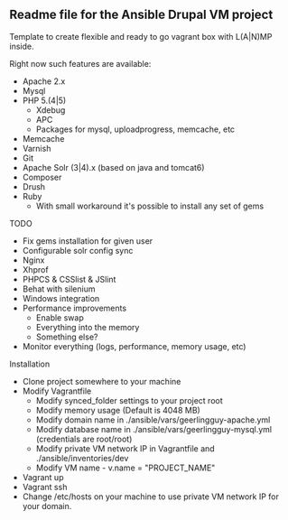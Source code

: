 Readme file for the Ansible Drupal VM project
---------------------------------------------

Template to create flexible and ready to go vagrant box with L(A|N)MP inside.

Right now such features are available:

- Apache 2.x
- Mysql
- PHP 5.(4|5)
  - Xdebug
  - APC
  - Packages for mysql, uploadprogress, memcache, etc
- Memcache
- Varnish
- Git
- Apache Solr (3|4).x (based on java and tomcat6)
- Composer
- Drush
- Ruby
  - With small workaround it's possible to install any set of gems
  
TODO
 - Fix gems installation for given user
 - Configurable solr config sync
 - Nginx
 - Xhprof
 - PHPCS  & CSSlist & JSlint
 - Behat with silenium
 - Windows integration
 - Performance improvements
   - Enable swap
   - Everything into the memory
   - Something else?
 - Monitor everything (logs, performance, memory usage, etc)

Installation
- Clone project somewhere to your machine
- Modify Vagrantfile
  - Modify synced_folder settings to your project root
  - Modify memory usage (Default is 4048 MB)
  - Modify domain name in ./ansible/vars/geerlingguy-apache.yml
  - Modify database name in ./ansible/vars/geerlingguy-mysql.yml (credentials are root/root)
  - Modify private VM network IP in Vagrantfile and ./ansible/inventories/dev
  - Modify VM name - v.name = "PROJECT_NAME"
- Vagrant up
- Vagrant ssh
- Change /etc/hosts on your machine to use private VM network IP for your domain.
